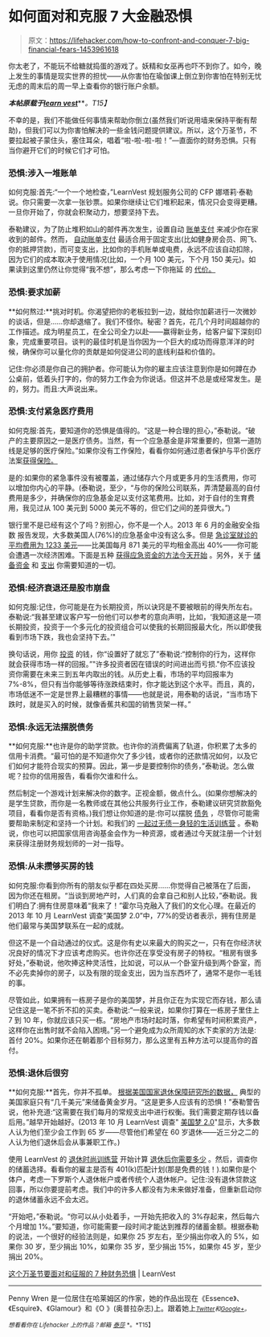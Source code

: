 # 如何面对和克服 7 大金融恐惧

> 原文：<https://lifehacker.com/how-to-confront-and-conquer-7-big-financial-fears-1453961618>

你太老了，不能玩不给糖就捣蛋的游戏了。妖精和女巫再也吓不到你了。如今，晚上发生的事情是现实世界的担忧——从你害怕在瑜伽课上倒立到你害怕在特别无忧无虑的周末后的周一早上查看你的银行账户余额。



***本帖原载于***[***learn vest***](http://www.learnvest.com/2013/10/7-financial-fears-to-confront-and-conquer-this-halloween/)***。*T15】**

不幸的是，我们不能做任何事情来帮助你倒立(虽然我们听说用墙来保持平衡有帮助)，但我们可以为你害怕解决的一些金钱问题提供建议。所以，这个万圣节，不要拉起被子蒙住头，塞住耳朵，唱着“啦-啦-啦-啦！”—直面你的财务恐惧。只有当你避开它们的时候它们才可怕。

### 恐惧:涉入一堆账单

如何克服:首先:“一个一个地检查，”LearnVest 规划服务公司的 CFP 娜塔莉·泰勒说。你只需要一次拿一张钞票。如果你继续让它们堆积起来，情况只会变得更糟。一旦你开始了，你就会积聚动力，想要坚持下去。

泰勒建议，为了防止堆积如山的邮件再次发生，设置自动 [账单支付](https://lifehacker.com/how-to-stop-worrying-and-start-saving-time-and-money-wi-5533965) 来减少你在家收到的邮件。然而， [自动账单支付](http://www.learnvest.com/knowledge-center/to-pay-bills-online-here-is-what-you-need-to-know/) 最适合用于固定支出(比如健身房会员、网飞、你的抵押贷款)，而可变支出，比如你的手机账单或电费，永远不应该自动扣除，因为它们的成本取决于使用情况(比如，一个月 100 美元，下个月 150 美元)。如果读到这里仍然让你觉得“我不想”，那么考虑一下你拖延 的 [代价。](http://www.learnvest.com/2010/08/when-we-waste-time-we-waste-money-how-much-does-procrastination-cost/)

### **恐惧:要求加薪**

**如何熬过:**挑对时机。你渴望把你的老板拉到一边，就给你加薪进行一次微妙的谈话，但是……你却退缩了。我们不怪你。秘密？首先，花几个月时间超越你的工作描述。成为明星员工，在全公司全力以赴——赢得新业务，给客户留下深刻印象，完成重要项目。谈判的最佳时机是当你因为一个巨大的成功而得意洋洋的时候，确保你可以量化你的贡献是如何促进公司的底线利益和价值的。

记住:你必须是你自己的拥护者。你可能认为你的雇主应该注意到你是如何蹲在办公桌前，低着头打字的，你的努力工作会为你说话。但这并不总是或经常发生。是的，努力。而且:大声说出来。

### **恐惧:支付紧急医疗费用**

如何克服:首先，要知道你的恐惧是值得的。“这是一种合理的担心，”泰勒说。“破产的主要原因之一是医疗债务。当然，有一个应急基金是非常重要的，但第一道防线是足够的医疗保险。”如果你没有工作保险，看看你如何通过患者保护与平价医疗法案[获得保险。](http://www.learnvest.com/2013/10/obamacare-exchanges-what-you-need-to-know/)

是的:如果你的紧急事件没有被覆盖，通过储存六个月或更多月的生活费用，你可以增加你内心的平静。(泰勒说，至少，“与你的保险公司联系，弄清楚最高的自付费用是多少，并确保你的应急基金足以支付这笔费用。比如，对于自付的生育费用，我见过从 100 美元到 5000 美元不等的，但它们之间的差异很大。”)

银行里不是已经有这个了吗？别担心，你不是一个人。2013 年 6 月的金融安全指数 报告发现，大多数美国人(76%)的应急基金中没有这么多。但是 [急诊室就诊的平均费用为 1233 美元](http://www.washingtonpost.com/blogs/wonkblog/wp/2013/03/02/an-average-er-visit-costs-more-than-an-average-months-rent/)——比美国每月 871 美元的平均租金高出 40%——你可能会遭遇一次经济困难。下面是五种 [获得应急资金的方法今天开始](http://www.learnvest.com/knowledge-center/5-ways-to-start-an-emergency-fund/) 。另外，关于 [储备资金](http://www.learnvest.com/2010/01/emergency-fund-101/) 和 [支出](http://www.learnvest.com/knowledge-center/so-what-really-counts-as-a-financial-emergency/) 你需要知道的一切。

### 恐惧:经济衰退还是股市崩盘

如何克服:记住，你可能是在为长期投资，所以诀窍是不要被眼前的得失所左右。泰勒说:“我甚至建议客户写一份他们可以参考的意向声明，比如，‘我知道这是一项长期投资，投资于一个多元化的投资组合可以使我的长期回报最大化，所以即使我看到市场下跌，我也会坚持下去。’"

换句话说，用你 [投资](https://lifehacker.com/how-can-i-get-started-investing-in-the-stock-market-1376782232) 的钱，你“设置好了就忘了”泰勒说:“控制你的行为，这样你就会获得市场一样的回报。”"许多投资者因在错误的时间进出而亏损."你不应该投资你需要在未来三到五年内取出的钱。从历史上看，市场的平均回报率为 7%-8%，但只有当你能够等待涨跌结束时，你才能达到这个水平。而且，真的，市场低迷不一定是世界上最糟糕的事情——也就是说，用泰勒的话说，“当市场下跌时，就是买入的时候，就像香蕉共和国的销售货架一样。”

### 恐惧:永远无法摆脱债务

**如何克服:**也许是你的助学贷款。也许你的消费偏离了轨道，你积累了太多的信用卡消费。“最可怕的是不知道你欠了多少钱，或者你的还款情况如何，以及它们如何才能符合现实的预算。因此，第一步是要控制你的债务，”泰勒说。怎么做呢？拉你的信用报告，看看你欠谁和什么。

然后制定一个游戏计划来解决你的数字。正视金额，做点什么。(如果你想解决的是学生贷款，而你是一名教师或在其他公共服务行业工作，泰勒建议研究贷款豁免项目，看看你是否有资格。)我们想让你知道的是:你可以摆脱 [债务](https://lifehacker.com/how-to-pay-off-your-debt-using-the-stack-method-576070292) ，尽管你可能需要帮助来制定和坚持一个计划。和我们的 [一起过无债一身轻的生活训练营](http://www.learnvest.com/how-lv-works/bootcamps/get-out-of-debt/) 。泰勒说，你也可以把国家信用咨询基金会作为一种资源，或者通过今天就注册一个计划来获得注册财务规划师的一对一指导。

### **恐惧:从未攒够买房的钱**

如何克服:你看到你所有的朋友似乎都在四处买房……你觉得自己被落在了后面，因为你还在租房。“当谈到房地产时，人们真的会拿自己和别人比较，”泰勒说。我们明白了:拥有住房意味着“我来了！”霍尔马克融入了我们的文化心理。在最近的 2013 年 10 月 LearnVest 调查“美国梦 2.0”中，77%的受访者表示，拥有住房是他们最常与美国梦联系在一起的成就。

但这不是一个自动通过的仪式。这是你有史以来最大的购买之一，只有在你经济状况良好的情况下才应该考虑购买。也许你还在享受没有房子的特权。“租房有很多好处，”泰勒说，他吹捧这种灵活性，比如说，可以从一个卧室升级到两个卧室，而不必先卖掉你的房子，以及有限的现金支出，因为当东西坏了，通常不是你一毛钱的事。

尽管如此，如果拥有一栋房子是你的美国梦，并且你正在为实现它而存钱，那么请记住这是一笔不折不扣的买卖。泰勒说:“一般来说，如果你打算在一栋房子里住上 7 到 10 年，你就应该只买一栋。“房地产市场时起时落，你希望有时间积累资产，这样你在出售时就不会陷入困境。”另一个避免成为众所周知的水下卖家的方法是:首付 20%。如果你还在朝着那个目标努力，那么这里有五种方法可以提高你的首付。

### 恐惧:退休后很穷

**如何克服:**首先，你并不孤单。 [根据美国国家退休保障研究所的数据，](http://www.usatoday.com/story/money/personalfinance/2013/07/01/retirement-savings-shortfall-crisis-catch-u0p/2464119/) 典型的美国家庭只有“几千美元”来储备黄金岁月。“这是更多人应该有的恐惧！”泰勒警告说，他补充道:“这需要在我们每月的常规支出中进行权衡。我们需要定期存钱以备后用。”越早开始越好。(2013 年 10 月 LearnVest 调查" [美国梦 2.0](http://learnvest.cachefly.net/wp-content/uploads/2013/10/Chase_LV_AmericanDream.pdf)"显示，大多数人认为他们至少会工作到 65 岁——尽管他们希望在 60 岁退休——近三分之二的人认为他们退休后会从事兼职工作。)

使用 LearnVest 的 [退休时尚训练营](http://www.learnvest.com/how-lv-works/bootcamps/retiring-in-style/) 开始计算 [退休后你需要多少](https://lifehacker.com/how-much-you-should-save-for-retirement-based-on-139-y-1054697169) 。然后，调查你的储蓄选择。看看你的雇主是否有 401(k)匹配计划(那是免费的钱！).如果你是个体户，考虑一下罗斯个人退休帐户或者传统个人退休帐户。记住:没有退休贷款这回事，所以你要提前考虑。我们中的许多人都没有为未来做好准备，但重新启动你的退休储蓄永远不会太迟。

“开始吧，”泰勒说。“你可以从小处着手，一开始先把收入的 3%存起来，然后每六个月增加 1%。”要知道，你可能需要一段时间才能达到推荐的储蓄金额。根据泰勒的说法，一个很好的经验法则是，如果你 25 岁左右，至少捐出你收入的 5%，如果你 30 岁，至少捐出 10%，如果你 35 岁，至少捐出 15%，如果你 45 岁，至少捐出 20%。

[这个万圣节要面对和征服的 7 种财务恐惧](http://www.learnvest.com/2013/10/7-financial-fears-to-confront-and-conquer-this-halloween/) | LearnVest

* * *

Penny Wren 是一位居住在哈莱姆区的作家，她的作品出现在《Essence》、《Esquire》、《Glamour》和《O 》(奥普拉杂志)上。跟着她上[<small>*Twitter*</small>](https://twitter.com/pennywrenn)<small>*和*</small>[<small>*Google+*</small>](https://plus.google.com/101988180297287857420/posts)<small>*。*</small>

<small>*想看看你在 Lifehacker 上的作品？邮箱*</small> [<small>*泰莎*</small>](https://mail.google.com/mail/?view=cm&fs=1&tf=1&to=tessa@lifehacker.com) <small>*。*T15】</small>